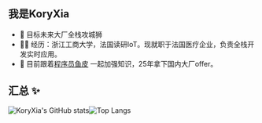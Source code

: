 ## 我是KoryXia

- :office: 目标未来大厂全栈攻城狮
- 👨‍💻 经历：浙江工商大学，法国读研IoT。现就职于法国医疗企业，负责全栈开发实时应用。
- 🔭 目前跟着<a href="https://space.bilibili.com/12890453" target="_blank">程序员鱼皮</a> 一起加强知识，25年拿下国内大厂offer。

## 汇总 ✨

<div style="display: flex;">
  <img src="https://github-readme-stats.vercel.app/api?username=KoryXia&show_icons=true&theme=dracula" alt="KoryXia's GitHub stats"/>
  <img src="https://github-readme-stats.vercel.app/api/top-langs/?username=KoryXia&theme=dracula&layout=compact" alt="Top Langs"/>
</div>

